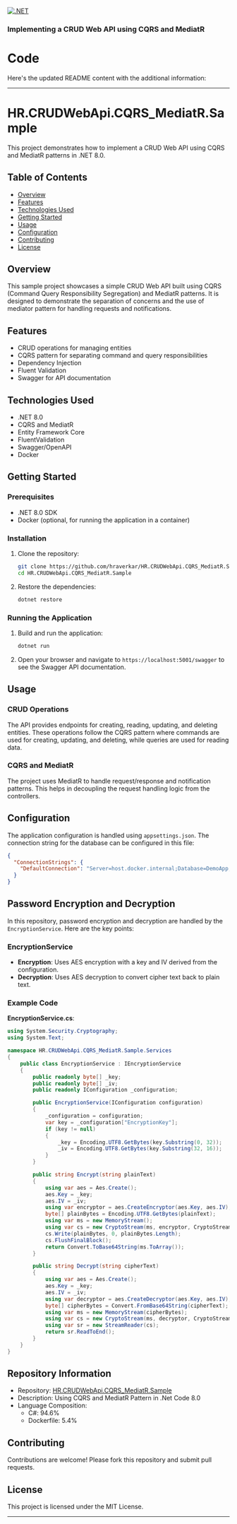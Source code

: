 [![.NET](https://github.com/hraverkar/HR.CRUDWebApi.CQRS_MediatR.Sample/actions/workflows/dotnet.yml/badge.svg)](https://github.com/hraverkar/HR.CRUDWebApi.CQRS_MediatR.Sample/actions/workflows/dotnet.yml)
### Implementing a CRUD Web API using CQRS and MediatR
Code 
=======

Here's the updated README content with the additional information:

---

# HR.CRUDWebApi.CQRS_MediatR.Sample

This project demonstrates how to implement a CRUD Web API using CQRS and MediatR patterns in .NET 8.0.

## Table of Contents

- [Overview](#overview)
- [Features](#features)
- [Technologies Used](#technologies-used)
- [Getting Started](#getting-started)
- [Usage](#usage)
- [Configuration](#configuration)
- [Contributing](#contributing)
- [License](#license)

## Overview

This sample project showcases a simple CRUD Web API built using CQRS (Command Query Responsibility Segregation) and MediatR patterns. It is designed to demonstrate the separation of concerns and the use of mediator pattern for handling requests and notifications.

## Features

- CRUD operations for managing entities
- CQRS pattern for separating command and query responsibilities
- Dependency Injection
- Fluent Validation
- Swagger for API documentation

## Technologies Used

- .NET 8.0
- CQRS and MediatR
- Entity Framework Core
- FluentValidation
- Swagger/OpenAPI
- Docker

## Getting Started

### Prerequisites

- .NET 8.0 SDK
- Docker (optional, for running the application in a container)

### Installation

1. Clone the repository:
    ```sh
    git clone https://github.com/hraverkar/HR.CRUDWebApi.CQRS_MediatR.Sample.git
    cd HR.CRUDWebApi.CQRS_MediatR.Sample
    ```

2. Restore the dependencies:
    ```sh
    dotnet restore
    ```

### Running the Application

1. Build and run the application:
    ```sh
    dotnet run
    ```

2. Open your browser and navigate to `https://localhost:5001/swagger` to see the Swagger API documentation.

## Usage

### CRUD Operations

The API provides endpoints for creating, reading, updating, and deleting entities. These operations follow the CQRS pattern where commands are used for creating, updating, and deleting, while queries are used for reading data.

### CQRS and MediatR

The project uses MediatR to handle request/response and notification patterns. This helps in decoupling the request handling logic from the controllers.

## Configuration

The application configuration is handled using `appsettings.json`. The connection string for the database can be configured in this file:
```json
{
  "ConnectionStrings": {
    "DefaultConnection": "Server=host.docker.internal;Database=DemoApp;User Id=sa;Password=Admin1234!;TrustServerCertificate=True;"
  }
}
```

## Password Encryption and Decryption

In this repository, password encryption and decryption are handled by the `EncryptionService`. Here are the key points:

### EncryptionService

- **Encryption**: Uses AES encryption with a key and IV derived from the configuration.
- **Decryption**: Uses AES decryption to convert cipher text back to plain text.

### Example Code

**EncryptionService.cs**:
```csharp
using System.Security.Cryptography;
using System.Text;

namespace HR.CRUDWebApi.CQRS_MediatR.Sample.Services
{
    public class EncryptionService : IEncryptionService
    {
        public readonly byte[] _key;
        public readonly byte[] _iv;
        public readonly IConfiguration _configuration;

        public EncryptionService(IConfiguration configuration)
        {
            _configuration = configuration;
            var key = _configuration["EncryptionKey"];
            if (key != null)
            {
                _key = Encoding.UTF8.GetBytes(key.Substring(0, 32));
                _iv = Encoding.UTF8.GetBytes(key.Substring(32, 16));
            }
        }

        public string Encrypt(string plainText)
        {
            using var aes = Aes.Create();
            aes.Key = _key;
            aes.IV = _iv;
            using var encryptor = aes.CreateEncryptor(aes.Key, aes.IV);
            byte[] plainBytes = Encoding.UTF8.GetBytes(plainText);
            using var ms = new MemoryStream();
            using var cs = new CryptoStream(ms, encryptor, CryptoStreamMode.Write);
            cs.Write(plainBytes, 0, plainBytes.Length);
            cs.FlushFinalBlock();
            return Convert.ToBase64String(ms.ToArray());
        }

        public string Decrypt(string cipherText)
        {
            using var aes = Aes.Create();
            aes.Key = _key;
            aes.IV = _iv;
            using var decryptor = aes.CreateDecryptor(aes.Key, aes.IV);
            byte[] cipherBytes = Convert.FromBase64String(cipherText);
            using var ms = new MemoryStream(cipherBytes);
            using var cs = new CryptoStream(ms, decryptor, CryptoStreamMode.Read);
            using var sr = new StreamReader(cs);
            return sr.ReadToEnd();
        }
    }
}
```

## Repository Information

- Repository: [HR.CRUDWebApi.CQRS_MediatR.Sample](https://github.com/hraverkar/HR.CRUDWebApi.CQRS_MediatR.Sample)
- Description: Using CQRS and MediatR Pattern in .Net Code 8.0
- Language Composition: 
  - C#: 94.6%
  - Dockerfile: 5.4%

## Contributing

Contributions are welcome! Please fork this repository and submit pull requests.

## License

This project is licensed under the MIT License.

---

